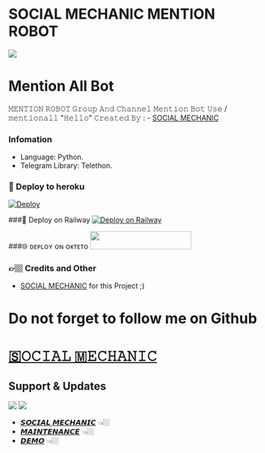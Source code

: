 # SOCIAL MECHANIC  MENTION ROBOT

<IMG src="https://telegra.ph/file/6caec29bf58337953a4b4.png">

# Mention All Bot

𝙼𝙴𝙽𝚃𝙸𝙾𝙽 𝚁𝙾𝙱𝙾𝚃 𝙶𝚛𝚘𝚞𝚙 𝙰𝚗𝚍 𝙲𝚑𝚊𝚗𝚗𝚎𝚕 𝙼𝚎𝚗𝚝𝚒𝚘𝚗 𝙱𝚘𝚝 𝚄𝚜𝚎 /𝚖𝚎𝚗𝚝𝚒𝚘𝚗𝚊𝚕𝚕 "𝙷𝚎𝚕𝚕𝚘"   𝙲𝚛𝚎𝚊𝚝𝚎𝚍 𝙱𝚢 : - [SOCIAL MECHANIC](https://t.me/SOCIAL_MECHANIC_1997)


###  Infomation
- Language: Python.
- Telegram Library: Telethon.

### 🚀 Deploy to heroku
[![Deploy](https://www.herokucdn.com/deploy/button.svg)](https://heroku.com/deploy?template=https://github.com/SOCIAL-MECHANIC-1997/MENTION-ROBOT)

###🎯 Deploy on Railway
[![Deploy on Railway](https://railway.app/button.svg)](https://railway.app/new/template?template=https://github.com/SOCIAL-MECHANIC-1997/MENTION-ROBOT)

###🌐 ᴅᴇᴩʟᴏʏ ᴏɴ ᴏᴋᴛᴇᴛᴏ
<a href="https://cloud.okteto.com/deploy?repository=https://github.com/SOCIAL-MECHANIC-1997/MENTION-ROBOT"><img src="https://img.shields.io/badge/Deploy%20To%20Okteto-informational?style=for-the-badge&logo=Okteto" width="200" height="35.45"/></a>
 

### 👉🏼 Credits and Other
- [SOCIAL MECHANIC](https://github.com/SOCIAL-MECHANIC-TEAM-NRD) for this Project ;)

# Do not forget to follow me on Github 

# [🇸𝙾𝙲𝙸𝙰𝙻 🇲𝙴𝙲𝙷𝙰𝙽𝙸𝙲 ](https://t.me/social_mechanic_1997)

## Support & Updates 
<a href="https://t.me/tamil_chat_group_1"><img src="https://img.shields.io/badge/Join-Group%20Support-blue.svg?style=for-the-badge&logo=Telegram"></a> <a href="https://t.me/social_mechanic"><img src="https://img.shields.io/badge/Join-Updates%20Channel-blue.svg?style=for-the-badge&logo=Telegram"></a>

- [𝙎𝙊𝘾𝙄𝘼𝙇 𝙈𝙀𝘾𝙃𝘼𝙉𝙄𝘾](https://github.com/SOCIAL-MECHANIC-1997) 👈🏼
- [𝙈𝘼𝙄𝙉𝙏𝙀𝙉𝘼𝙉𝘾𝙀](https://t.me/eye_black_lover) 👈🏼
- [𝘿𝙀𝙈𝙊](https://t.me/social_mention_robot) 👈🏼
